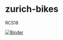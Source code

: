 # zurich-bikes
RCS18

[![Binder](https://mybinder.org/badge.svg)](https://mybinder.org/v2/gh/mskoenz/zurich-bikes/master?urlpath=lab)
